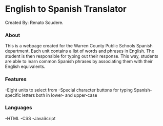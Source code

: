 # English to Spanish Translator
Created By: Renato Scudere.

### About
This is a webpage created for the Warren County Public Schools Spanish department.
Each unit contains a list of words and phrases in English. The student is then
responsible for typing out their response. This way, students are able to learn
common Spanish phrases by associating them with their English equivalents.

### Features
-Eight units to select from
-Special character buttons for typing Spanish-specific letters both in lower- and upper-case

### Languages
-HTML
-CSS
-JavaScript
